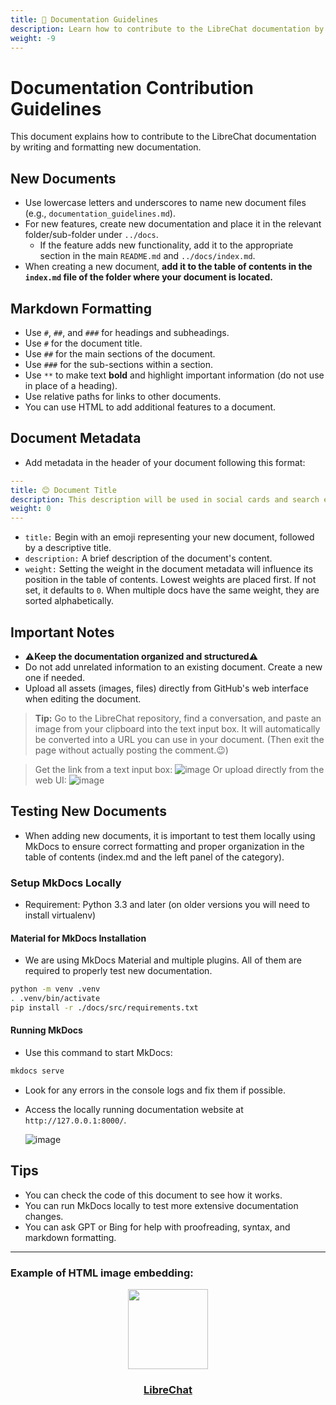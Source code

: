 ```yaml
---
title: 📝 Documentation Guidelines
description: Learn how to contribute to the LibreChat documentation by following these guidelines.
weight: -9
---
```


# Documentation Contribution Guidelines

This document explains how to contribute to the LibreChat documentation by writing and formatting new documentation.

## New Documents

- Use lowercase letters and underscores to name new document files (e.g., `documentation_guidelines.md`).
- For new features, create new documentation and place it in the relevant folder/sub-folder under `../docs`.
  - If the feature adds new functionality, add it to the appropriate section in the main `README.md` and `../docs/index.md`.
- When creating a new document, **add it to the table of contents in the `index.md` file of the folder where your document is located.**

## Markdown Formatting

- Use `#`, `##`, and `###` for headings and subheadings.
- Use `#` for the document title.
- Use `##` for the main sections of the document.
- Use `###` for the sub-sections within a section.
- Use `**` to make text **bold** and highlight important information (do not use in place of a heading).
- Use relative paths for links to other documents.
- You can use HTML to add additional features to a document.

## Document Metadata

- Add metadata in the header of your document following this format:

```yaml
---
title: 😊 Document Title
description: This description will be used in social cards and search engine results.
weight: 0
---
```

- `title:` Begin with an emoji representing your new document, followed by a descriptive title.
- `description:` A brief description of the document's content.
- `weight:` Setting the weight in the document metadata will influence its position in the table of contents. Lowest weights are placed first. If not set, it defaults to `0`. When multiple docs have the same weight, they are sorted alphabetically.

## Important Notes

- **⚠️Keep the documentation organized and structured⚠️**
- Do not add unrelated information to an existing document. Create a new one if needed.
- Upload all assets (images, files) directly from GitHub's web interface when editing the document.

> **Tip:** Go to the LibreChat repository, find a conversation, and paste an image from your clipboard into the text input box. It will automatically be converted into a URL you can use in your document. (Then exit the page without actually posting the comment.😉)

> Get the link from a text input box:
> ![image](https://github.com/danny-avila/LibreChat/assets/32828263/c1612f93-a6c0-4af7-9965-9f83872cff00)
> Or upload directly from the web UI:
> ![image](https://github.com/danny-avila/LibreChat/assets/32828263/4f138ab4-31a5-4fae-a459-5335e5ff25a8)

## Testing New Documents

- When adding new documents, it is important to test them locally using MkDocs to ensure correct formatting and proper organization in the table of contents (index.md and the left panel of the category).

### Setup MkDocs Locally

- Requirement: Python 3.3 and later (on older versions you will need to install virtualenv)

#### Material for MkDocs Installation

- We are using MkDocs Material and multiple plugins. All of them are required to properly test new documentation.

```sh
python -m venv .venv
. .venv/bin/activate
pip install -r ./docs/src/requirements.txt
```

#### Running MkDocs

- Use this command to start MkDocs:

```sh
mkdocs serve
```

- Look for any errors in the console logs and fix them if possible.
- Access the locally running documentation website at `http://127.0.0.1:8000/`.

  ![image](https://github.com/danny-avila/LibreChat/assets/32828263/d5489a5f-2b4d-4cf5-b8a1-d0ea1d8a67cd)

## Tips

- You can check the code of this document to see how it works.
- You can run MkDocs locally to test more extensive documentation changes.
- You can ask GPT or Bing for help with proofreading, syntax, and markdown formatting.

---

### Example of HTML image embedding:

<p align="center">
  <a href="https://discord.librechat.ai">
    <img src="https://github.com/danny-avila/LibreChat/assets/32828263/45890a7c-5b8d-4650-a6e0-aa5d7e4951c3" height="128" width="128">
  </a>
  <a href="https://librechat.ai">
    <h3 align="center">LibreChat</h3>
  </a>
</p>
